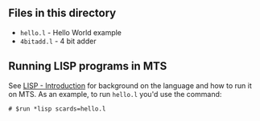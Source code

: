 ## Files in this directory

* `hello.l` - Hello World example
* `4bitadd.l` - 4 bit adder

## Running LISP programs in MTS

See [LISP - Introduction](http://try-mts.com/lisp-introduction/) for background on the language and how to run it on MTS. As an example, to run `hello.l` you'd use the command:

```
# $run *lisp scards=hello.l
```
